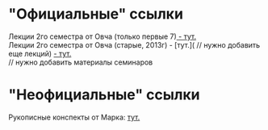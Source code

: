 # "Официальные" ссылки
Лекции 2го семестра от Овча (только первые 7)[ - тут.](https://lms.mipt.ru/course/view.php?id=12&type=lecture#section-2)  
Лекции 2го семестра от Овча (старые, 2013г) - [тут.](
// нужно добавить еще лекций) [ - тут.](?)  
// нужно добавить материалы семинаров

# "Неофициальные" ссылки
Рукописные конспекты от Марка: [тут.](https://bit.ly/physicssem2)
